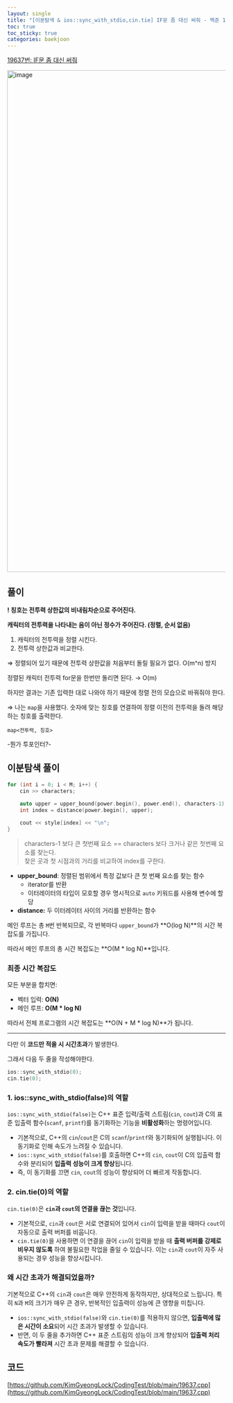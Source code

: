 ```yaml
---
layout: single
title: "[이분탐색 & ios::sync_with_stdio,cin.tie] IF문 좀 대신 써줘 - 백준 19637번"
toc: true
toc_sticky: true
categories: baekjoon
---
```


[19637번: IF문 좀 대신 써줘](https://www.acmicpc.net/problem/19637)

<img width="1156" alt="image" src="https://github.com/user-attachments/assets/fad4dfac-6019-41d3-9681-23cfc3ba8fb2">

## 풀이

**! 칭호는 전투력 상한값의 비내림차순으로 주어진다.**  

**캐릭터의 전투력을 나타내는 음이 아닌 정수가 주어진다. (정렬, 순서 없음)**

1. 캐릭터의 전투력을 정렬 시킨다. 
2. 전투력 상한값과 비교한다.

⇒ 정렬되어 있기 때문에 전투력 상한값을 처음부터 돌릴 필요가 없다. O(m^n) 방지  

정렬된 캐릭터 전투력 for문을 한번만 돌리면 된다. → O(m)

하지만 결과는 기존 입력한 대로 나와야 하기 때문에 정렬 전의 모습으로 바꿔줘야 한다.

⇒ 나는 `map`을 사용했다. 숫자에 맞는 칭호를 연결하여 정렬 이전의 전투력을 돌려 해당하는 칭호를 출력한다.

`map<전투력, 칭호>`

-뭔가 투포인터?-

## 이분탐색 풀이

```cpp
for (int i = 0; i < M; i++) {
    cin >> characters;
    
    auto upper = upper_bound(power.begin(), power.end(), characters-1); //characters-1 : characters 포함
    int index = distance(power.begin(), upper);

    cout << style[index] << "\n";
}
```

> characters-1 보다 큰 첫번째 요소 == characters 보다 크거나 같은 첫번째 요소를 찾는다.       
찾은 곳과 첫 시점과의 거리를 비교하여 index를 구한다.
>

- **upper_bound**: 정렬된 범위에서 특정 값보다 큰 첫 번째 요소를 찾는 함수
    - iterator를 반환
    - 이터레이터의 타입이 모호할 경우 명시적으로 `auto` 키워드를 사용해 변수에 할당
- **distance:** 두 이터레이터 사이의 거리를 반환하는 함수

메인 루프는 총 `M`번 반복되므로, 각 반복마다 `upper_bound`가 **O(log N)**의 시간 복잡도를 가집니다.

따라서 메인 루프의 총 시간 복잡도는 **O(M * log N)**입니다.

### 최종 시간 복잡도

모든 부분을 합치면:

- 벡터 입력: **O(N)**
- 메인 루프: **O(M * log N)**

따라서 전체 프로그램의 시간 복잡도는 **O(N + M * log N)**가 됩니다.

------

다만 이 **코드만 적을 시 시간초과**가 발생한다.

그래서 다음 두 줄을 작성해야한다.

```cpp
ios::sync_with_stdio(0);
cin.tie(0); 
```

### 1. ios::sync_with_stdio(false)의 역할

`ios::sync_with_stdio(false)`는 C++ 표준 입력/출력 스트림(`cin`, `cout`)과 C의 표준 입출력 함수(`scanf`, `printf`)를 동기화하는 기능을 **비활성화**하는 명령어입니다.

- 기본적으로, C++의 `cin`/`cout`은 C의 `scanf`/`printf`와 동기화되어 실행됩니다. 이 동기화로 인해 속도가 느려질 수 있습니다.
- `ios::sync_with_stdio(false)`를 호출하면 C++의 `cin`, `cout`이 C의 입출력 함수와 분리되어 **입출력 성능이 크게 향상**됩니다.
- 즉, 이 동기화를 끄면 `cin`, `cout`의 성능이 향상되어 더 빠르게 작동합니다.

### 2. cin.tie(0)의 역할

`cin.tie(0)`은 **`cin`과 `cout`의 연결을 끊는 것**입니다.

- 기본적으로, `cin`과 `cout`은 서로 연결되어 있어서 `cin`이 입력을 받을 때마다 `cout`이 자동으로 출력 버퍼를 비웁니다.
- `cin.tie(0)`을 사용하면 이 연결을 끊어 `cin`이 입력을 받을 때 **출력 버퍼를 강제로 비우지 않도록** 하여 불필요한 작업을 줄일 수 있습니다. 이는 `cin`과 `cout`이 자주 사용되는 경우 성능을 향상시킵니다.

### 왜 시간 초과가 해결되었을까?

기본적으로 C++의 `cin`과 `cout`은 매우 안전하게 동작하지만, 상대적으로 느립니다. 특히 `N`과 `M`의 크기가 매우 큰 경우, 반복적인 입출력이 성능에 큰 영향을 미칩니다.

- `ios::sync_with_stdio(false)`와 `cin.tie(0)`를 적용하지 않으면, **입출력에 많은 시간이 소요**되어 시간 초과가 발생할 수 있습니다.
- 반면, 이 두 줄을 추가하면 C++ 표준 스트림의 성능이 크게 향상되어 **입출력 처리 속도가 빨라져** 시간 초과 문제를 해결할 수 있습니다.

## 코드

[https://github.com/KimGyeongLock/CodingTest/blob/main/19637.cpp](https://github.com/KimGyeongLock/CodingTest/blob/main/19637.cpp)
